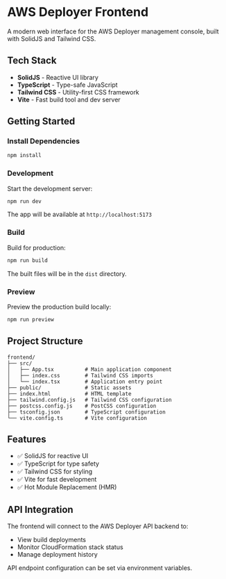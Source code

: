 # AWS Deployer Frontend

A modern web interface for the AWS Deployer management console, built with SolidJS and Tailwind CSS.

## Tech Stack

- **SolidJS** - Reactive UI library
- **TypeScript** - Type-safe JavaScript
- **Tailwind CSS** - Utility-first CSS framework
- **Vite** - Fast build tool and dev server

## Getting Started

### Install Dependencies

```bash
npm install
```

### Development

Start the development server:

```bash
npm run dev
```

The app will be available at `http://localhost:5173`

### Build

Build for production:

```bash
npm run build
```

The built files will be in the `dist` directory.

### Preview

Preview the production build locally:

```bash
npm run preview
```

## Project Structure

```
frontend/
├── src/
│   ├── App.tsx          # Main application component
│   ├── index.css        # Tailwind CSS imports
│   └── index.tsx        # Application entry point
├── public/              # Static assets
├── index.html           # HTML template
├── tailwind.config.js   # Tailwind CSS configuration
├── postcss.config.js    # PostCSS configuration
├── tsconfig.json        # TypeScript configuration
└── vite.config.ts       # Vite configuration
```

## Features

- ✅ SolidJS for reactive UI
- ✅ TypeScript for type safety
- ✅ Tailwind CSS for styling
- ✅ Vite for fast development
- ✅ Hot Module Replacement (HMR)

## API Integration

The frontend will connect to the AWS Deployer API backend to:

- View build deployments
- Monitor CloudFormation stack status
- Manage deployment history

API endpoint configuration can be set via environment variables.
